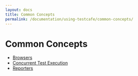```yaml
---
layout: docs
title: Common Concepts
permalink: /documentation/using-testcafe/common-concepts/
---
```

# Common Concepts

* [Browsers](browsers/README.md)
* [Concurrent Test Execution](concurrent-test-execution.md)
* [Reporters](reporters.md)
